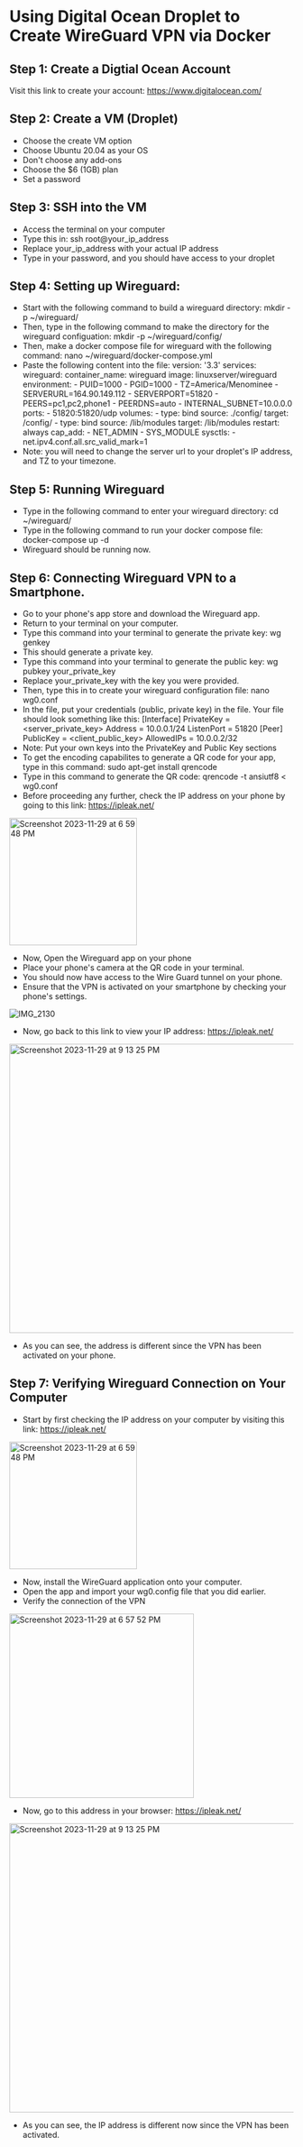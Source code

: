 # Using Digital Ocean Droplet to Create WireGuard VPN via Docker
## Step 1: Create a Digtial Ocean Account

Visit this link to create your account: https://www.digitalocean.com/

## Step 2: Create a VM (Droplet)

* Choose the create VM option
* Choose Ubuntu 20.04 as your OS
* Don't choose any add-ons
* Choose the $6 (1GB) plan
* Set a password

## Step 3: SSH into the VM 

* Access the terminal on your computer
* Type this in: ssh root@your_ip_address
* Replace your_ip_address with your actual IP address
* Type in your password, and you should have access to your droplet

## Step 4: Setting up Wireguard:

* Start with the following command to build a wireguard directory: mkdir -p ~/wireguard/
* Then, type in the following command to make the directory for the wireguard configuation: mkdir -p ~/wireguard/config/
* Then, make a docker compose file for wireguard with the following command: nano ~/wireguard/docker-compose.yml
* Paste the following content into the file:
version: '3.3'
services:
  wireguard:
    container_name: wireguard
    image: linuxserver/wireguard
    environment:
      - PUID=1000
      - PGID=1000
      - TZ=America/Menominee
      - SERVERURL=164.90.149.112
      - SERVERPORT=51820
      - PEERS=pc1,pc2,phone1
      - PEERDNS=auto
      - INTERNAL_SUBNET=10.0.0.0
    ports:
      - 51820:51820/udp
    volumes:
      - type: bind
        source: ./config/
        target: /config/
      - type: bind
        source: /lib/modules
        target: /lib/modules
    restart: always
    cap_add:
      - NET_ADMIN
      - SYS_MODULE
    sysctls:
      - net.ipv4.conf.all.src_valid_mark=1
 * Note: you will need to change the server url to your droplet's IP address, and TZ to your timezone.
 
 ## Step 5: Running Wireguard
 
 * Type in the following command to enter your wireguard directory: cd ~/wireguard/
 * Type in the following command to run your docker compose file: docker-compose up -d
 * Wireguard should be running now.
 
 ## Step 6: Connecting Wireguard VPN to a Smartphone.
 
 * Go to your phone's app store and download the Wireguard app.
 * Return to your terminal on your computer.
 * Type this command into your terminal to generate the private key: wg genkey
 * This should generate a private key.
 * Type this command into your terminal to generate the public key: wg pubkey your_private_key
 * Replace your_private_key with the key you were provided.
 * Then, type this in to create your wireguard configuration file: nano wg0.conf
 * In the file, put your credentials (public, private key) in the file. Your file should look something like this: 
[Interface]
PrivateKey = <server_private_key>
Address = 10.0.0.1/24
ListenPort = 51820
[Peer]
PublicKey = <client_public_key>
AllowedIPs = 10.0.0.2/32
* Note: Put your own keys into the PrivateKey and Public Key sections
* To get the encoding capabilites to generate a QR code for your app, type in this command: sudo apt-get install qrencode
* Type in this command to generate the QR code: qrencode -t ansiutf8 < wg0.conf
* Before proceeding any further, check the IP address on your phone by going to this link: https://ipleak.net/

<img width="226" alt="Screenshot 2023-11-29 at 6 59 48 PM" src="https://github.com/Walton5888/Walton5888.github.io/assets/110494531/35b9f8b2-5957-4869-b83c-87e2c29081d7">

* Now, Open the Wireguard app on your phone
* Place your phone's camera at the QR code in your terminal.
* You should now have access to the Wire Guard tunnel on your phone.
* Ensure that the VPN is activated on your smartphone by checking your phone's settings. 

![IMG_2130](https://github.com/Walton5888/Walton5888.github.io/assets/110494531/1558f90c-db2e-48e9-ba0e-6d2bf18553c7)

* Now, go back to this link to view your IP address: https://ipleak.net/

<img width="513" alt="Screenshot 2023-11-29 at 9 13 25 PM" src="https://github.com/Walton5888/Walton5888.github.io/assets/110494531/4e385bd3-15bc-467f-bc3d-3831874151c1">

* As you can see, the address is different since the VPN has been activated on your phone.

## Step 7: Verifying Wireguard Connection on Your Computer

* Start by first checking the IP address on your computer by visiting this link: https://ipleak.net/

<img width="226" alt="Screenshot 2023-11-29 at 6 59 48 PM" src="https://github.com/Walton5888/Walton5888.github.io/assets/110494531/e599840e-8af5-49b4-92d8-0d1281c2006d">

* Now, install the WireGuard application onto your computer.
* Open the app and import your wg0.config file that you did earlier.
* Verify the connection of the VPN

<img width="327" alt="Screenshot 2023-11-29 at 6 57 52 PM" src="https://github.com/Walton5888/Walton5888.github.io/assets/110494531/0188be27-83d7-4b3c-8f87-2b2dd1c49bd8">

* Now, go to this address in your browser: https://ipleak.net/

<img width="513" alt="Screenshot 2023-11-29 at 9 13 25 PM" src="https://github.com/Walton5888/Walton5888.github.io/assets/110494531/9499e27e-8f51-4c65-823f-3b128377cfa1">

* As you can see, the IP address is different now since the VPN has been activated.



